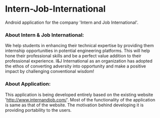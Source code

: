 # Intern-Job-International
Android application for the company 'Intern and Job International'.

### About Intern & Job International:
We help students in enhancing their technical expertise by providing them internship opportunities in potential engineering platforms. This will help hone their professional skills and be a perfect value addition to their professional experience. I&J International as an organization has adopted the ethos of converting adversity into opportunity and make a positive impact by challenging conventional wisdom!

### About Application:
This application is being developed entirely based on the existing website 'http://www.internandjob.com/'. Most of the functionality of the application is same as that of the website. The motivation behind developing it is providing portability to the users.
